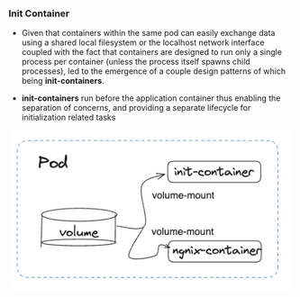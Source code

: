 ### Init Container 

* Given that containers within the same pod can easily exchange data using a shared local filesystem or the localhost network interface coupled with the fact that containers are designed to run only a single process per container (unless the process itself spawns child processes), led to the emergence of a couple design patterns of which being **init-containers**.

* **init-containers** run before the application container thus enabling the separation of concerns, and providing a separate lifecycle for initialization related tasks


![Scan results](./assets/init_container.png)